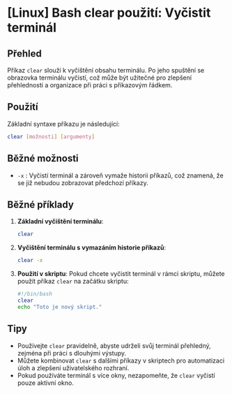 # [Linux] Bash clear použití: Vyčistit terminál

## Přehled
Příkaz `clear` slouží k vyčištění obsahu terminálu. Po jeho spuštění se obrazovka terminálu vyčistí, což může být užitečné pro zlepšení přehlednosti a organizace při práci s příkazovým řádkem.

## Použití
Základní syntaxe příkazu je následující:

```bash
clear [možnosti] [argumenty]
```

## Běžné možnosti
- `-x` : Vyčistí terminál a zároveň vymaže historii příkazů, což znamená, že se již nebudou zobrazovat předchozí příkazy.

## Běžné příklady
1. **Základní vyčištění terminálu**:
   ```bash
   clear
   ```

2. **Vyčištění terminálu s vymazáním historie příkazů**:
   ```bash
   clear -x
   ```

3. **Použití v skriptu**:
   Pokud chcete vyčistit terminál v rámci skriptu, můžete použít příkaz `clear` na začátku skriptu:
   ```bash
   #!/bin/bash
   clear
   echo "Toto je nový skript."
   ```

## Tipy
- Používejte `clear` pravidelně, abyste udrželi svůj terminál přehledný, zejména při práci s dlouhými výstupy.
- Můžete kombinovat `clear` s dalšími příkazy v skriptech pro automatizaci úloh a zlepšení uživatelského rozhraní.
- Pokud používáte terminál s více okny, nezapomeňte, že `clear` vyčistí pouze aktivní okno.
